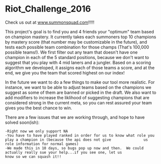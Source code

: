 # Riot_Challenge_2016

Check us out at www.summonsquad.com!!!!!

This project's goal is to find you and 4 friends your "optimum" team based on champion mastery.  It currently takes each summoners top 10 champions by mastery score (that number may be customizable in the future), and tests each possible team combination for those champs (That's 100,000 possible teams!).  We first filter out any team that doesn't have one champion in each of the 5 standard positions, because we don't want to suggest that you play with 4 mid laners and a jungler.  Based on a scoring algorithm we developed, it assigns each of those teams a score, and at the end, we give you the team that scored highest on our index!

In the future we want to do a few things to make our tool more realistic.  For instance, we want to be able to adjust teams based on the champions we suggest as some of them are banned or picked in the draft.  We also want to add modifiers to increase the liklihood of suggesting champions that are considered strong in the current meta, so you can rest assured your team gives you the best chance to win.

There are a few issues that we are working through, and hope to have solved soon(ish):

    -Right now we only support NA
    -You have to have played ranked in order for us to know what role you play a champion in (because the api does not give               us role information for normal games)
    -We made this in 10 days, so bugs pop up now and then.  We could actually really sue your help...if you see one, let us               know so we can squash it!!
